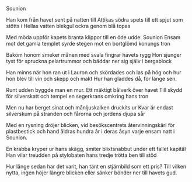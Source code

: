 Sounion

Han kom från havet sent på natten
till Attikas södra spets
till ett spjut som stötts i Hellas vatten
blekgul ockra genom blå topas

Med möda uppför kapets branta klippor
till en öde udde: Sounion
Ensam mot det gamla templet syrde stegen
mot en bortglömd konungs tron

Bakom honom smeker månen
med svala fingrar havets rygg
Hon sjunger tyst för spruckna pelartrummor
och bäddar ner sig själv i bergablock

Han minns när hon ran ut i Lauron
och skördades och las på hög
och hur hon blev till vin och skepp och makt
Hur han gladdes då, för länge sen.

Runt udden byggde man en mur.
Ett mäktigt bålverk över havet
Till skydd för silverskatt och tempel
en segerkrans omkring hans tron

Men nu har berget sinat
och månljuskalken druckits ur
Kvar är endast silverskum på stranden
och fårorna och jordens djupa sår

Med en rysning dröjer blicken, vid
besökscentrets återvinningskärl för plastbestick
och hand åldras hundra år i deras åsyn
varje ensam natt i Sounion.

En krabba kryper ur hans skägg,
smiter blixtsnabbut under ett fallet kapitäl
Han vilar treudden på stylobaten
hans tredje trötta ben till stöd

Hur länge sedan har det varit,
han tänt en stjärnbild som ett pris?
Till vilken nytta, ingen höjer längre blicken
eller sänker bönder ner till havets gud.
